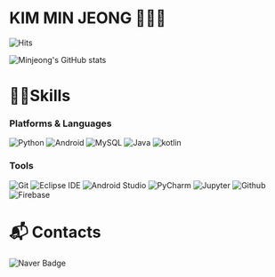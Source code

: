 # KIM MIN JEONG 👩🏻‍💻

![Hits](https://hits.seeyoufarm.com/api/count/incr/badge.svg?url=https%3A%2F%2Fgithub.com%2Fmin1275&count_bg=%23BCDEEF&title_bg=%237EB5E7&icon=&icon_color=%23E7E7E7&title=hits&edge_flat=false)

![Minjeong's GitHub stats](https://github-readme-stats.vercel.app/api?username=Minjeong&show_icons=true&theme=tokyonight)

# 💪🏻Skills
### Platforms & Languages
![Python](https://img.shields.io/badge/Python-3776AB.svg?style=for-the-badge&logo=Python&logoColor=white)
![Android](https://img.shields.io/badge/Android-3DDC84.svg?style=for-the-badge&logo=Android&logoColor=white)
![MySQL](https://img.shields.io/badge/MySQL-4479A1.svg?style=for-the-badge&logo=MySQL&logoColor=white)
![Java](https://img.shields.io/badge/Java-007396.svg?style=for-the-badge&logo=Java&logoColor=white)
![kotlin](https://img.shields.io/badge/Kotlin-7F52FF.svg?style=for-the-badge&logo=Kotlin&logoColor=white)

### Tools
![Git](https://img.shields.io/badge/Git-F05032.svg?style=for-the-badge&logo=Git&logoColor=white)
![Eclipse IDE](https://img.shields.io/badge/Eclipse%20IDE-2C2255.svg?style=for-the-badge&logo=Eclipse%20IDE&logoColor=white)
![Android Studio](https://img.shields.io/badge/Android%20Studio-3DDC84.svg?style=for-the-badge&logo=Android%20Studio&logoColor=white)
![PyCharm](https://img.shields.io/badge/PyCharm-000000.svg?style=for-the-badge&logo=PyCharm&logoColor=white)
![Jupyter](https://img.shields.io/badge/Jupyter-F37626.svg?style=for-the-badge&logo=Jupyter&logoColor=white)
![Github](https://img.shields.io/badge/Github-181717.svg?style=for-the-badge&logo=Github&logoColor=white)
![Firebase](https://img.shields.io/badge/Firebase-FFCA28.svg?style=for-the-badge&logo=Firebase&logoColor=white)
# :mailbox_with_mail: Contacts
![Naver Badge](https://img.shields.io/badge/Naver-03C75A?style=flat-square&logo=Naver&logoColor=white&link=mailto:kmj127500@naver.com)

<!--
**min1275/min1275** is a ✨ _special_ ✨ repository because its `README.md` (this file) appears on your GitHub profile.

Here are some ideas to get you started:

- 🔭 I’m currently working on ...
- 🌱 I’m currently learning ...
- 👯 I’m looking to collaborate on ...
- 🤔 I’m looking for help with ...
- 💬 Ask me about ...
- 📫 How to reach me: ...
- 😄 Pronouns: ...
- ⚡ Fun fact: ...
-->
